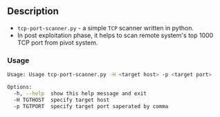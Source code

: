 ## Description
- `tcp-port-scanner.py` - a simple `TCP` scanner written in python. 
- In post exploitation phase, it helps to scan remote system's top 1000 TCP port from pivot system.

### Usage
```sh
Usage: Usage tcp-port-scanner.py -H <target host> -p <target port>

Options:
  -h, --help  show this help message and exit
  -H TGTHOST  specify target host
  -p TGTPORT  specify target port saperated by comma


```

